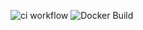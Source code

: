 ![ci workflow](https://github.com/aizuddin85/rust-cloudlfare-dns-update/actions/workflows/ci.yml/badge.svg) ![Docker Build](https://github.com/aizuddin85/rust-cloudflare-dns-update/actions/workflows/docker-build-push.yml/badge.svg)

